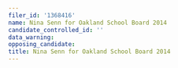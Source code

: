 ```yaml
---
filer_id: '1368416'
name: Nina Senn for Oakland School Board 2014
candidate_controlled_id: ''
data_warning: 
opposing_candidate: 
title: Nina Senn for Oakland School Board 2014
---
```

